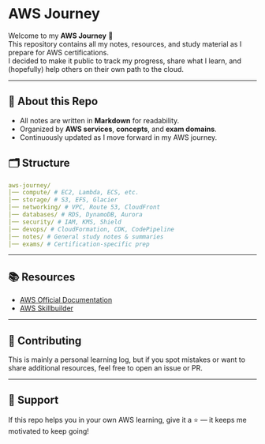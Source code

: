 # AWS Journey

Welcome to my **AWS Journey** 🚀  
This repository contains all my notes, resources, and study material as I prepare for AWS certifications.  
I decided to make it public to track my progress, share what I learn, and (hopefully) help others on their own path to the cloud.  

---

## 📖 About this Repo
- All notes are written in **Markdown** for readability.
- Organized by **AWS services**, **concepts**, and **exam domains**.  
- Continuously updated as I move forward in my AWS journey.  


## 🗂 Structure

```yaml
aws-journey/
│── compute/ # EC2, Lambda, ECS, etc.
│── storage/ # S3, EFS, Glacier
│── networking/ # VPC, Route 53, CloudFront
│── databases/ # RDS, DynamoDB, Aurora
│── security/ # IAM, KMS, Shield
│── devops/ # CloudFormation, CDK, CodePipeline
│── notes/ # General study notes & summaries
│── exams/ # Certification-specific prep
```

---

## 📚 Resources 
- [AWS Official Documentation](https://docs.aws.amazon.com/)  
- [AWS Skillbuilder](https://skillbuilder.aws/learn)  

---

## 🤝 Contributing
This is mainly a personal learning log, but if you spot mistakes or want to share additional resources, feel free to open an issue or PR.  

---

## 🌟 Support
If this repo helps you in your own AWS learning, give it a ⭐ — it keeps me motivated to keep going!  
